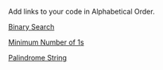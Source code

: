 Add links to your code in Alphabetical Order.

[Binary Search](./BinarySearch.java)

[Minimum Number of 1s](./min_number_of_1.java)

[Palindrome String](./PalindromeString.java)
